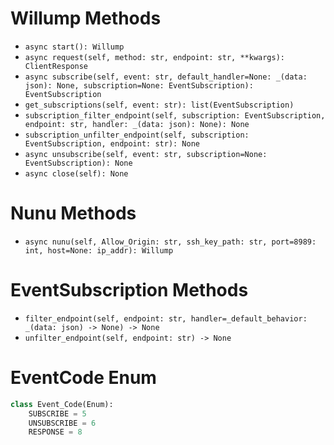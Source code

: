 # Willump Methods
- `async start(): Willump`
- `async request(self, method: str, endpoint: str, **kwargs): ClientResponse`
- `async subscribe(self, event: str, default_handler=None: _(data: json): None, subscription=None: EventSubscription): EventSubscription`
- `get_subscriptions(self, event: str): list(EventSubscription)`
- `subscription_filter_endpoint(self, subscription: EventSubscription, endpoint: str, handler: _(data: json): None): None`
- `subscription_unfilter_endpoint(self, subscription: EventSubscription, endpoint: str): None`
- `async unsubscribe(self, event: str, subscription=None: EventSubscription): None`
- `async close(self): None`

# Nunu Methods
- `async nunu(self, Allow_Origin: str, ssh_key_path: str, port=8989: int, host=None: ip_addr): Willump`


# EventSubscription Methods
- `filter_endpoint(self, endpoint: str, handler=_default_behavior: _(data: json) -> None) -> None`
- `unfilter_endpoint(self, endpoint: str) -> None`

# EventCode Enum
```py
class Event_Code(Enum):
    SUBSCRIBE = 5
    UNSUBSCRIBE = 6
    RESPONSE = 8
```
